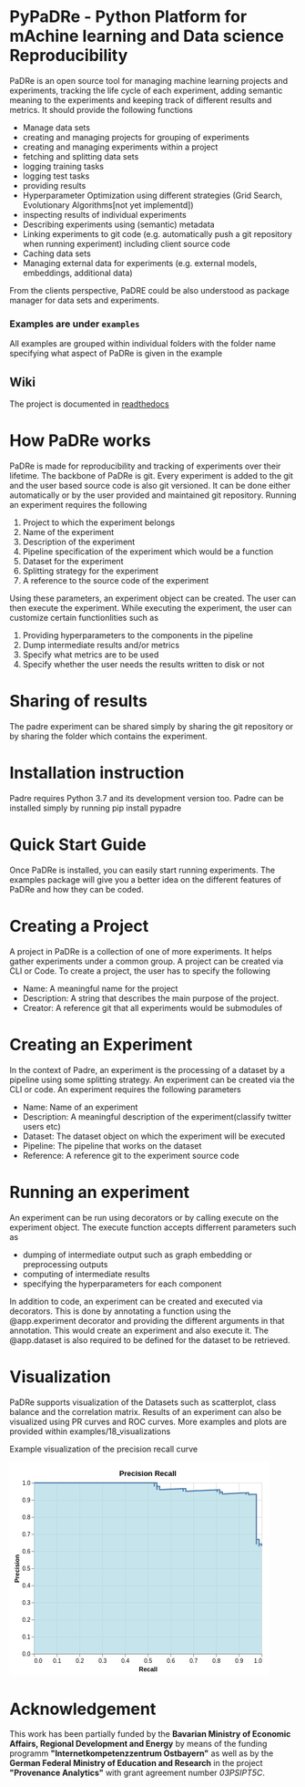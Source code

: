 # PyPaDRe - Python Platform for mAchine learning and Data science Reproducibility
PaDRe is an open source tool for managing machine learning projects and experiments, tracking the life cycle of each experiment, adding semantic 
meaning to the experiments and keeping track of different results and metrics. It should provide the following functions

- Manage data sets
- creating and managing projects for grouping of experiments
- creating and managing experiments within a project
- fetching and splitting data sets
- logging training tasks
- logging test tasks
- providing results
- Hyperparameter Optimization using different strategies (Grid Search, Evolutionary Algorithms[not yet implementd])
- inspecting results of individual experiments 
- Describing experiments using (semantic) metadata
- Linking experiments to git code (e.g. automatically push a git repository when running experiment) including client source code
- Caching data sets 
- Managing external data for experiments (e.g. external models, embeddings, additional data)

From the clients perspective, PaDRE could be also understood as package manager for data sets and experiments.

### Examples are under `examples`
All examples are grouped within individual folders with the folder name specifying what 
aspect of PaDRe is given in the example

## Wiki 

The project is documented in [readthedocs](https://pypadre.readthedocs.io/en/latest/)

# How PaDRe works
PaDRe is made for reproducibility and tracking of experiments over their lifetime. The backbone of PaDRe is git. Every experiment is added to the git and the user based source code is also git versioned.
It can be done either automatically or by the user provided and maintained git repository. Running an experiment requires the following
1. Project to which the experiment belongs
2. Name of the experiment
3. Description of the experiment
4. Pipeline specification of the experiment which would be a function
5. Dataset for the experiment
6. Splitting strategy for the experiment
7. A reference to the source code of the experiment

Using these parameters, an experiment object can be created. The user can then execute the experiment. While executing the experiment, the user can customize certain functionlities such as
1. Providing hyperparameters to the components in the pipeline
2. Dump intermediate results and/or metrics 
3. Specify what metrics are to be used
4. Specify whether the user needs the results written to disk or not

# Sharing of results
The padre experiment can be shared simply by sharing the git repository or by sharing the folder which contains the experiment.

# Installation instruction
Padre requires Python 3.7 and its development version too.
Padre can be installed simply by running pip install pypadre

# Quick Start Guide
Once PaDRe is installed, you can easily start running experiments. The examples package will give you a better idea on
the different features of PaDRe and how they can be coded. 

# Creating a Project
A project in PaDRe is a collection of one of more experiments. It helps gather experiments under a
common group. A project can be created via CLI or Code. To create a project, the user has to specify the following
- Name: A meaningful name for the project
- Description: A string that describes the main purpose of the project.
- Creator: A reference git that all experiments would be submodules of

# Creating an Experiment
In the context of Padre, an experiment is the processing of a dataset by a pipeline using some splitting strategy.
An experiment can be created via the CLI or code. An experiment requires the following parameters
- Name: Name of an experiment
- Description: A meaningful description of the experiment(classify twitter users etc)
- Dataset: The dataset object on which the experiment will be executed
- Pipeline: The pipeline that works on the dataset
- Reference: A reference git to the experiment source code

# Running an experiment
An experiment can be run using decorators or by calling execute on the experiment object.
The execute function accepts differrent parameters such as 
- dumping of intermediate output such as graph embedding or preprocessing outputs
- computing of intermediate results
- specifying the hyperparameters for each component

In addition to code, an experiment can be created and executed via decorators. This is done by 
annotating a function using the @app.experiment decorator and providing the different arguments in that annotation.
This would create an experiment and also execute it. The @app.dataset is also required to be defined for the dataset to
be retrieved.

# Visualization 
PaDRe supports visualization of the Datasets such as scatterplot, class balance and the correlation matrix.
Results of an experiment can also be visualized using PR curves and ROC curves. More examples and plots are provided 
within examples/18_visualizations

Example visualization of the precision recall curve

![](./examples/18_visualizations/screenshots/precision_recall.png)

# Acknowledgement
This work has been partially funded by the **Bavarian Ministry of Economic Affairs, Regional Development and Energy** by means of the funding programm **"Internetkompetenzzentrum Ostbayern"** as well as by the **German Federal Ministry of Education and Research** in the project **"Provenance Analytics"** with grant agreement number *03PSIPT5C*.
